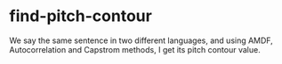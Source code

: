 # find-pitch-contour
We say the same sentence in two different languages, and using AMDF, Autocorrelation and Capstrom methods, I get its pitch contour value.
